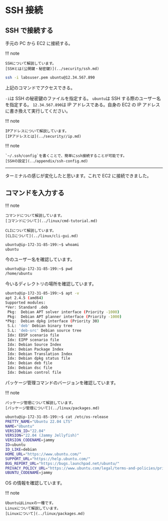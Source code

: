 # SSH 接続

## SSH で接続する

手元の PC から EC2 に接続する。

!!! note

    SSHについて解説しています。
    [SSHとは(公開鍵・秘密鍵)](../security/ssh.md)

```sh
ssh -i labsuser.pem ubuntu@12.34.567.890
```

上記のコマンドでアクセスできる。

`-i`は SSH の秘密鍵のファイルを指定する。
`ubuntu`は SSH する際のユーザー名を指定する。
`12.34.567.890`は IP アドレスである。自身の EC2 の IP アドレスに書き換えて実行してください。

!!! note

    IPアドレスについて解説しています。
    [IPアドレスとは](../security//ip.md)

!!! note

    `~/.ssh/config`を書くことで、簡単にssh接続することが可能です。
    [SSHの設定](../appendix/ssh-config.md)

---

ターミナルの感じが変化したと思います。これで EC2 に接続できました。

## コマンドを入力する

!!! note

    コマンドについて解説しています。
    [コマンドについて](../linux/cmd-tutorial.md)

    CLIについて解説しています。
    [CLIについて](../linux/cli-gui.md)

```sh
ubuntu@ip-172-31-85-199:~$ whoami
ubuntu
```

今のユーザー名を確認しています。

```sh
ubuntu@ip-172-31-85-199:~$ pwd
/home/ubuntu
```

今いるディレクトリの場所を確認しています。

```sh
ubuntu@ip-172-31-85-199:~$ apt -v
apt 2.4.5 (amd64)
Supported modules:
*Ver: Standard .deb
 Pkg:  Debian APT solver interface (Priority -1000)
 Pkg:  Debian APT planner interface (Priority -1000)
*Pkg:  Debian dpkg interface (Priority 30)
 S.L: 'deb' Debian binary tree
 S.L: 'deb-src' Debian source tree
 Idx: EDSP scenario file
 Idx: EIPP scenario file
 Idx: Debian Source Index
 Idx: Debian Package Index
 Idx: Debian Translation Index
 Idx: Debian dpkg status file
 Idx: Debian deb file
 Idx: Debian dsc file
 Idx: Debian control file
```

パッケージ管理コマンドのバージョンを確認しています。

!!! note

    パッケージ管理について解説しています。
    [パッケージ管理について](../linux/packages.md)

```sh
ubuntu@ip-172-31-85-199:~$ cat /etc/os-release
PRETTY_NAME="Ubuntu 22.04 LTS"
NAME="Ubuntu"
VERSION_ID="22.04"
VERSION="22.04 (Jammy Jellyfish)"
VERSION_CODENAME=jammy
ID=ubuntu
ID_LIKE=debian
HOME_URL="https://www.ubuntu.com/"
SUPPORT_URL="https://help.ubuntu.com/"
BUG_REPORT_URL="https://bugs.launchpad.net/ubuntu/"
PRIVACY_POLICY_URL="https://www.ubuntu.com/legal/terms-and-policies/privacy-policy"
UBUNTU_CODENAME=jammy
```

OS の情報を確認しています。

!!! note

    UbuntuはLinuxの一種です。
    Linuxについて解説しています。
    [Linuxについて](../linux/packages.md)
